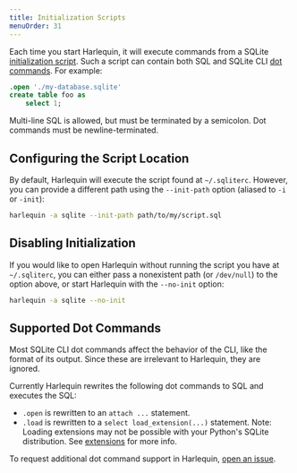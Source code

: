 ```yaml
---
title: Initialization Scripts
menuOrder: 31
---
```


Each time you start Harlequin, it will execute commands from a SQLite [initialization script](https://sqlite.org/cli.html). Such a script can contain both SQL and SQLite CLI [dot commands](https://sqlite.org/cli.html#special_commands_to_sqlite3_dot_commands_). For example:

```sql
.open './my-database.sqlite'
create table foo as
    select 1;
```

Multi-line SQL is allowed, but must be terminated by a semicolon. Dot commands must be newline-terminated.

## Configuring the Script Location

By default, Harlequin will execute the script found at `~/.sqliterc`. However, you can provide a different path using the `--init-path` option (aliased to `-i` or `-init`):

```bash
harlequin -a sqlite --init-path path/to/my/script.sql
```

## Disabling Initialization

If you would like to open Harlequin without running the script you have at `~/.sqliterc`, you can either pass a nonexistent path (or `/dev/null`) to the option above, or start Harlequin with the `--no-init` option:

```bash
harlequin -a sqlite --no-init
```

## Supported Dot Commands

Most SQLite CLI dot commands affect the behavior of the CLI, like the format of its output. Since these are irrelevant to Harlequin, they are ignored.

Currently Harlequin rewrites the following dot commands to SQL and executes the SQL:

- `.open` is rewritten to an `attach ...` statement.
- `.load` is rewritten to a `select load_extension(...)` statement. Note: Loading extensions may not be possible with your Python's SQLite distribution. See [extensions](extensions) for more info.

To request additional dot command support in Harlequin, [open an issue](https://github.com/tconbeer/harlequin/issues/new/choose).
